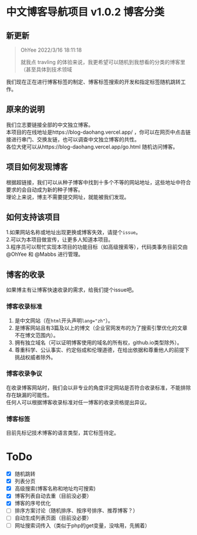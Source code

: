 # 中文博客导航项目 v1.0.2 博客分类
## 新更新
> OhYee 2022/3/16 18:11:18
> 
>就我点 travling 的体验来说，我更希望可以随机到我想看的分类的博客里（甚至具体到技术领域

我们现在正在进行博客标签的制定、博客标签搜索的开发和指定标签随机跳转工作。
## 原来的说明
我们立志要链接全部的中文独立博客。    
本项目的在线地址是https://blog-daohang.vercel.app/ ，你可以在网页中点击链接进行串门、交换友链，也可以调查中文独立博客的共性。  
各位大佬可以从https://blog-daohang.vercel.app/go.html 随机访问博客。    
## 项目如何发现博客
根据超链接，我们可以从种子博客中找到十多个不等的网站地址，这些地址中符合要求的会自动成为新的种子博客。     
理论上来说，博主不需要提交网址，就能被我们发现。    
## 如何支持该项目
1.如果网站名称或地址出现更换或博客失效，请提个`issue`。        
2.可以为本项目做宣传，让更多人知道本项目。         
3.程序员可以帮忙实现本项目的功能目标（如高级搜索等），代码类事务目前交由 @OhYee 和 @Mabbs 进行管理。       
## 博客的收录
如果博主有让博客快速收录的需求，给我们提个issue吧。
### 博客收录标准
1. 是中文网站（在`html`开头声明`lang="zh"`）。
2. 是博客网站且有3篇及以上的博文（企业官网发布的为了搜索引擎优化的文章不在博文范围内）。
3. 拥有独立域名（可以证明博客使用的域名的所有权，github.io类型除外）。
4. 尊重科学、公认事实、约定俗成和伦理道德，在给出依据和尊重他人的前提下挑战权威者除外。     
### 博客收录争议
在收录博客网站时，我们会以非专业的角度评定网站是否符合收录标准，不能排除存在缺漏的可能性。      
任何人可以根据博客收录标准对任一博客的收录资格提出异议。   
### 博客标签
目前先标记技术博客的语言类型，其它标签待定。
# ToDo
- [x] 随机跳转
- [x] 列表分页
- [x] 高级搜索(博客名称和地址均可搜索)
- [x] 博客列表自动去重（目前没必要）
- [x] 博客的序号优化
- [ ] 排序方案讨论（随机排序、按序号排序、推荐博客？）
- [ ] 自动生成列表页面（目前没必要）
- [ ] 网址搜索词传入（类似于php的get变量，没啥用，先搁着）
